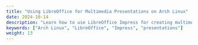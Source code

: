 ```yaml
---
title: "Using LibreOffice for Multimedia Presentations on Arch Linux"
date: 2024-10-14
description: "Learn how to use LibreOffice Impress for creating multimedia presentations on Arch Linux."
keywords: ["Arch Linux", "LibreOffice", "Impress", "presentations"]
weight: 13
---
```

